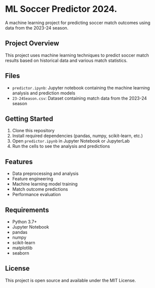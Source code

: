 # ML Soccer Predictor 2024.

A machine learning project for predicting soccer match outcomes using data from the 2023-24 season.

## Project Overview

This project uses machine learning techniques to predict soccer match results based on historical data and various match statistics.

## Files

- `predictor.ipynb`: Jupyter notebook containing the machine learning analysis and prediction models
- `23-24Season.csv`: Dataset containing match data from the 2023-24 season

## Getting Started

1. Clone this repository
2. Install required dependencies (pandas, numpy, scikit-learn, etc.)
3. Open `predictor.ipynb` in Jupyter Notebook or JupyterLab
4. Run the cells to see the analysis and predictions

## Features

- Data preprocessing and analysis
- Feature engineering
- Machine learning model training
- Match outcome predictions
- Performance evaluation

## Requirements

- Python 3.7+
- Jupyter Notebook
- pandas
- numpy
- scikit-learn
- matplotlib
- seaborn

## License

This project is open source and available under the MIT License.
